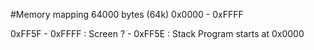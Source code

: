#Memory mapping
64000 bytes (64k)
0x0000 - 0xFFFF

0xFF5F - 0xFFFF : Screen
?      - 0xFF5E : Stack
Program starts at 0x0000

